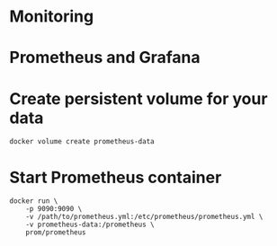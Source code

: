 # Monitoring
# Prometheus and Grafana

# Create persistent volume for your data
```
docker volume create prometheus-data
```
# Start Prometheus container
```
docker run \
    -p 9090:9090 \
    -v /path/to/prometheus.yml:/etc/prometheus/prometheus.yml \
    -v prometheus-data:/prometheus \
    prom/prometheus
```
